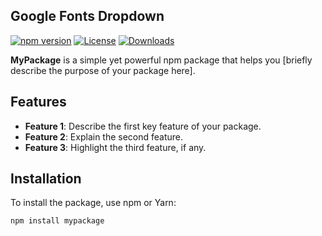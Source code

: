 ## Google Fonts Dropdown

[![npm version](https://badge.fury.io/js/google-fonts-dropdown.svg)](https://badge.fury.io/js/google-fonts-dropdown.svg)
[![License](https://img.shields.io/npm/l/google-fonts-dropdown.svg)](https://www.npmjs.com/package/google-fonts-dropdown)
[![Downloads](https://img.shields.io/npm/dt/google-fonts-dropdown.svg)](https://www.npmjs.com/package/google-fonts-dropdown)

**MyPackage** is a simple yet powerful npm package that helps you [briefly describe the purpose of your package here].

## Features

- **Feature 1**: Describe the first key feature of your package.
- **Feature 2**: Explain the second feature.
- **Feature 3**: Highlight the third feature, if any.

## Installation

To install the package, use npm or Yarn:

```bash
npm install mypackage
```
